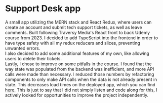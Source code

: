 # Support Desk app
A small app utilizing the MERN stack and React Redux, where users can create an account and submit tech support tickets, as well as leave comments.  Built following Traversy Media's React front to back Udemy course from 2023. 
I decided to add TypeScript into the frontend in order to have type safety with all my redux reducers and slices, preventing unwanted errors.  
I also decided to add some additional features of my own, like allowing users to delete their tickets.  
Lastly, I chose to improve on some pitfalls in the course.  I found that the way state was populated from the backend was inefficient, and more API calls were made than necessary.  I reduced those numbers by refactoring components to only make API calls when the data is not already present in state.  This decreases load times on the deployed app, which you can find [here.](https://mventuri-support-desk-app.onrender.com/)
This is just to say that I did not simply listen and code along for this, I actively looked for opportunities to improve the project independently.
